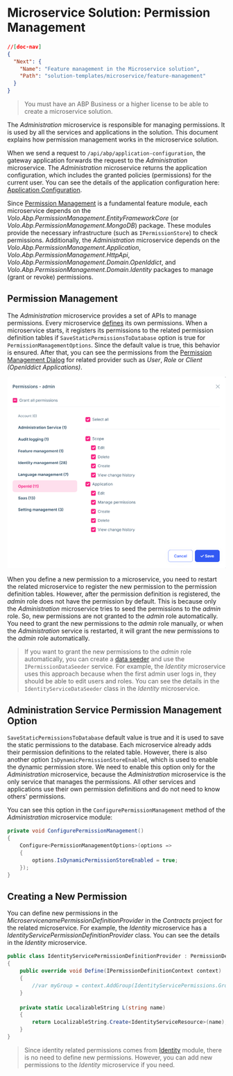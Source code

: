 # Microservice Solution: Permission Management

````json
//[doc-nav]
{
  "Next": {
    "Name": "Feature management in the Microservice solution",
    "Path": "solution-templates/microservice/feature-management"
  }
}
````

> You must have an ABP Business or a higher license to be able to create a microservice solution.

The *Administration* microservice is responsible for managing permissions. It is used by all the services and applications in the solution. This document explains how permission management works in the microservice solution.

When we send a request to `/api/abp/application-configuration`, the gateway application forwards the request to the *Administration* microservice. The *Administration* microservice returns the application configuration, which includes the granted policies (permissions) for the current user. You can see the details of the application configuration here: [Application Configuration](../../framework/api-development/standard-apis/configuration.md). 

Since [Permission Management](../../modules/permission-management.md) is a fundamental feature module, each microservice depends on the *Volo.Abp.PermissionManagement.EntityFrameworkCore* (or *Volo.Abp.PermissionManagement.MongoDB*) package. These modules provide the necessary infrastructure (such as `IPermissionStore`) to check permissions. Additionally, the *Administration* microservice depends on the *Volo.Abp.PermissionManagement.Application*, *Volo.Abp.PermissionManagement.HttpApi*, *Volo.Abp.PermissionManagement.Domain.OpenIddict*, and *Volo.Abp.PermissionManagement.Domain.Identity* packages to manage (grant or revoke) permissions.

## Permission Management

The *Administration* microservice provides a set of APIs to manage permissions. Every microservice [defines](../../framework/fundamentals/authorization.md) its own permissions. When a microservice starts, it registers its permissions to the related permission definition tables if `SaveStaticPermissionsToDatabase` option is true for `PermissionManagementOptions`. Since the default value is true, this behavior is ensured. After that, you can see the permissions from the [Permission Management Dialog](../../modules/permission-management.md#permission-management-dialog) for related provider such as *User*, *Role* or *Client (OpenIddict Applications)*.

![user-permissions](images/user-permissions.png)

When you define a new permission to a microservice, you need to restart the related microservice to register the new permission to the permission definition tables. However, after the permission definition is registered, the *admin* role does not have the permission by default. This is because only the *Administration* microservice tries to seed the permissions to the *admin* role. So, new permissions are not granted to the *admin* role automatically. You need to grant the new permissions to the *admin* role manually, or when the *Administration* service is restarted, it will grant the new permissions to the *admin* role automatically.

> If you want to grant the new permissions to the *admin* role automatically, you can create a [data seeder](../../framework/infrastructure/data-seeding.md) and use the `IPermissionDataSeeder` service. For example, the *Identity* microservice uses this approach because when the first admin user logs in, they should be able to edit users and roles. You can see the details in the `IdentityServiceDataSeeder` class in the *Identity* microservice.

## Administration Service Permission Management Option

`SaveStaticPermissionsToDatabase` default value is true and it is used to save the static permissions to the database. Each microservice already adds their permission definitions to the related table. However, there is also another option `IsDynamicPermissionStoreEnabled`, which is used to enable the dynamic permission store. We need to enable this option only for the *Administration* microservice, because the *Administration* microservice is the only service that manages the permissions. All other services and applications use their own permission definitions and do not need to know others' permissions.

You can see this option in the `ConfigurePermissionManagement` method of the *Administration* microservice module:

```csharp
private void ConfigurePermissionManagement()
{
    Configure<PermissionManagementOptions>(options =>
    {
        options.IsDynamicPermissionStoreEnabled = true;
    });
}
```

## Creating a New Permission

You can define new permissions in the *MicroservicenamePermissionDefinitionProvider* in the *Contracts* project for the related microservice. For example, the *Identity* microservice has a *IdentityServicePermissionDefinitionProvider* class. You can see the details in the *Identity* microservice.

```csharp
public class IdentityServicePermissionDefinitionProvider : PermissionDefinitionProvider
{
    public override void Define(IPermissionDefinitionContext context)
    {
        //var myGroup = context.AddGroup(IdentityServicePermissions.GroupName);
    }

    private static LocalizableString L(string name)
    {
        return LocalizableString.Create<IdentityServiceResource>(name);
    }
}
```

> Since identity related permissions comes from [Identity](../../modules/identity-pro.md) module, there is no need to define new permissions. However, you can add new permissions to the *Identity* microservice if you need.